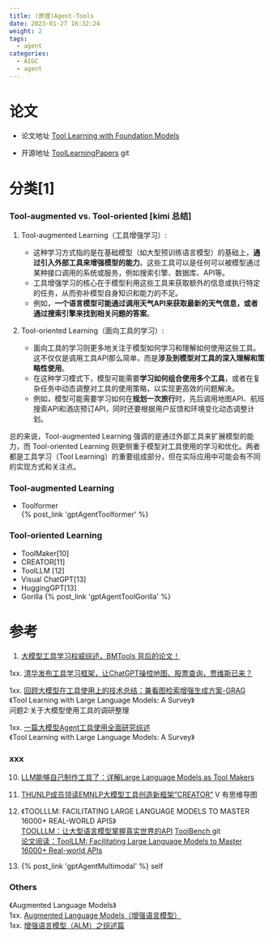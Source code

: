 ```yaml
---
title: (原理)Agent-Tools
date: 2023-01-27 16:32:24
weight: 2
tags:
  - agent
categories:
  - AIGC  
  - agent
---
```


<p></p>
<!-- more -->


# 论文
+ 论文地址
  [Tool Learning with Foundation Models](https://arxiv.org/pdf/2304.08354.pdf) 

+ 开源地址
 [ToolLearningPapers](https://github.com/thunlp/ToolLearningPapers) git  

# 分类[1]
### Tool-augmented vs. Tool-oriented [kimi 总结]
1. Tool-augmented Learning（工具增强学习）:
   - 这种学习方式指的是在基础模型（如大型预训练语言模型）的基础上，**通过引入外部工具来增强模型的能力**。这些工具可以是任何可以被模型通过某种接口调用的系统或服务，例如搜索引擎、数据库、API等。
   - 工具增强学习的核心在于模型利用这些工具来获取额外的信息或执行特定的任务，从而弥补模型自身知识和能力的不足。
   - 例如，**一个语言模型可能通过调用天气API来获取最新的天气信息，或者通过搜索引擎来找到相关问题的答案**。

2. Tool-oriented Learning（面向工具的学习）:
   - 面向工具的学习则更多地关注于模型如何学习和理解如何使用这些工具。这不仅仅是调用工具API那么简单，而是**涉及到模型对工具的深入理解和策略性使用**。
   - 在这种学习模式下，模型可能需要**学习如何组合使用多个工具**，或者在复杂任务中动态调整对工具的使用策略，以实现更高效的问题解决。
   - 例如，模型可能需要学习如何在**规划一次旅行**时，先后调用地图API、航班搜索API和酒店预订API，同时还要根据用户反馈和环境变化动态调整计划。

总的来说，Tool-augmented Learning 强调的是通过外部工具来扩展模型的能力，而 Tool-oriented Learning 则更侧重于模型对工具使用的学习和优化。两者都是工具学习（Tool Learning）的重要组成部分，但在实际应用中可能会有不同的实现方式和关注点。

### Tool-augmented Learning
+ Toolformer   
  {% post_link 'gptAgentToolformer' %}
  
### Tool-oriented Learning
+ ToolMaker[10]
+ CREATOR[11]
+ ToolLLM [12]
+ Visual ChatGPT[13]
+ HuggingGPT[13]
+ Gorilla 
  {% post_link 'gptAgentToolGorilla' %} 

# 参考
1. [大模型工具学习权威综述，BMTools 背后的论文！](https://zhuanlan.zhihu.com/p/624459759)

1xx. [清华发布工具学习框架，让ChatGPT操控地图、股票查询，贾维斯已来？](https://blog.csdn.net/xixiaoyaoww/article/details/130278978)  

1xx. [回顾大模型在工具使用上的技术总结：兼看图检索增强生成方案-GRAG ](https://mp.weixin.qq.com/s/yZYGqAKIqDfGYF2YUckiiw)  
   《Tool Learning with Large Language Models: A Survey》  
   问题2:关于大模型使用工具的调研整理  

1xx. [一篇大模型Agent工具使用全面研究综述](https://mp.weixin.qq.com/s/pPkrHHkmVC29e_c2U8YEGg)  
    《Tool Learning with Large Language Models: A Survey》
    
### xxx
10. [LLM能够自己制作工具了：详解Large Language Models as Tool Makers](https://zhuanlan.zhihu.com/p/633654195)  

11. [THUNLP成员领读EMNLP大模型工具创造新框架“CREATOR”](https://www.bilibili.com/video/BV1EN4y1q7Zn/) V 有思维导图 

12. 《TOOLLLM: FACILITATING LARGE LANGUAGE MODELS TO MASTER 16000+ REAL-WORLD APIS》  
[TOOLLLM：让大型语言模型掌握真实世界的API](https://zhuanlan.zhihu.com/p/647899563)
[ToolBench ](https://github.com/OpenBMB/ToolBench) git  
[论文阅读：ToolLLM: Facilitating Large Language Models to Master 16000+ Real-world APIs](https://blog.csdn.net/Dbox_boom/article/details/134815624)  

13. {% post_link 'gptAgentMultimodal' %} self


### Others
《Augmented Language Models》   
1xx. [Augmented Language Models（增强语言模型）](https://blog.csdn.net/qq_39388410/article/details/130798125)  
1xx. [增强语言模型（ALM）之综述篇](https://zhuanlan.zhihu.com/p/611492200)  







